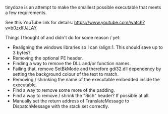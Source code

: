 tinydoze is an attempt to make the smallest possible executable that meets a few requirements.

See this YouTube link for details: https://www.youtube.com/watch?v=b0zxIfJJLAY

Things I thought of and didn't do for some reason / yet:
- Realigning the windows libraries so I can /align:1. This should save up to 3 bytes?
- Removing the optional PE header.
- Finding a way to remove the DLL and/or function names.
- Failing that, remove SetBkMode and therefore gdi32.dll dependency by setting the background colour of the text to match.
- Removing / shrinking the name of the executable embedded inside the executable.
- Find a way to remove some more of the padding.
- Find a way to remove / shrink the "Rich" header? If possible at all.
- Manually set the return address of TranslateMessage to DispatchMessage with the stack set correctly. 
